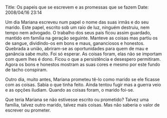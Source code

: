 Title: Os papeis que se escrevem e as promessas que se fazem
Date: 2008/04/16 23:14

Um dia Mariana escreveu num papel o nome das suas irmãs e do seu marido. Este papel, escrito sob um raio de luz, ninguém destruiu, nem tempo nem advogado. O trabalho dos seus pais ficou assim guardado, mantido em família na geração seguinte. Manteve as coisas mas partiu os de sangue, dividindo-os em bons e maus, gananciosos e honestos. Quebrada a união, abriram-se as oportunidades para quem de mau e ganância sabe muito. Foi só esperar. As coisas foram, elas não se importam com quem lhes é dono. Ficou o que a persistência e desespero permitiram. Agora os bons e honestos mostram as suas cores e mesmo por este fundo de tacho conspiram.

Outro dia, muito antes, Mariana prometeu tê-lo como marido se ele ficasse com as coisas. Sabia o que tinha feito. Ainda tentou fugir mas a guerra veio e as opções iludiam. Quando as coisas foram, o marido foi-se.

Que teria Mariana se não estivesse escrito ou prometido? Talvez uma família, talvez outro marido, talvez mais coisas. Mas não saberia o valor de escrever ou prometer.
